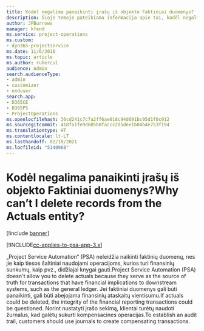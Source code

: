 ```yaml
---
title: Kodėl negalima panaikinti įrašų iš objekto Faktiniai duomenys?
description: Šioje temoje pateikiama informacija apie tai, kodėl negalima panaikinti įrašo iš faktinės reikšmės objekto.
author: JPBurrows
manager: kfend
ms.service: project-operations
ms.custom:
- dyn365-projectservice
ms.date: 11/6/2018
ms.topic: article
ms.author: ruhercul
audience: Admin
search.audienceType:
- admin
- customizer
- enduser
search.app:
- D365CE
- D365PS
- ProjectOperations
ms.openlocfilehash: 36cd241c7c7a2ff6ae018c94d691bc95d1f0c912
ms.sourcegitcommit: 418fa1fe9d605b8faccc2d5dee1b04b4e753f194
ms.translationtype: HT
ms.contentlocale: lt-LT
ms.lasthandoff: 02/10/2021
ms.locfileid: "5148968"
---
```

# <a name="why-cant-i-delete-records-from-the-actuals-entity"></a><span data-ttu-id="40a80-103">Kodėl negalima panaikinti įrašų iš objekto Faktiniai duomenys?</span><span class="sxs-lookup"><span data-stu-id="40a80-103">Why can’t I delete records from the Actuals entity?</span></span>

[!include [banner](../includes/psa-now-project-operations.md)]

[!INCLUDE[cc-applies-to-psa-app-3.x](../includes/cc-applies-to-psa-app-3x.md)]

<span data-ttu-id="40a80-104">„Project Service Automation“ (PSA) neleidžia naikinti faktinių duomenų, nes jie kaip tiesos šaltiniai naudojami operacijoms, kurios turi finansinių sunkumų, kaip pvz., didžiajai knygai gauti.</span><span class="sxs-lookup"><span data-stu-id="40a80-104">Project Service Automation (PSA) doesn't allow you to delete actuals because they serve as the source of truth for transactions that have financial implications to downstream systems, such as the general ledger.</span></span> <span data-ttu-id="40a80-105">Jei faktiniai duomenys gali būti panaikinti, gali būti abejojama finansinių ataskaitų vientisumu.</span><span class="sxs-lookup"><span data-stu-id="40a80-105">If actuals could be deleted, the integrity of the financial reporting transactions could be questioned.</span></span> <span data-ttu-id="40a80-106">Norint nustatyti įrašo sekimą, klientai turėtų naudoti žurnalus, kad galėtų sukurti kompensacines operacijas.</span><span class="sxs-lookup"><span data-stu-id="40a80-106">To establish an audit trail, customers should use journals to create compensating transactions.</span></span>

